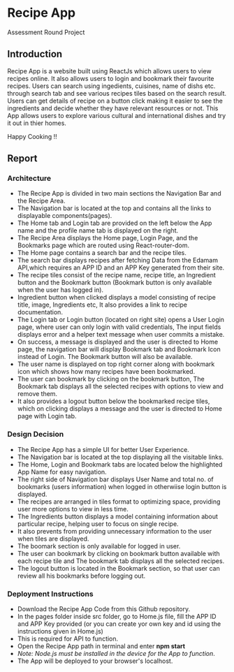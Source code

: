 # Recipe App

Assessment Round Project

## Introduction

Recipe App is a website built using ReactJs which allows users to view recipes online. It also allows users to login and bookmark their favourite recipes. Users can search using ingedients, cuisines, name of dishs etc. through search tab and see various recipes tiles based on the search result. Users can get details of recipe on a button click making it easier to see the ingredients and decide whether they have relevant resources or not. This App allows users to explore various cultural and international dishes and try it out in thier homes.

Happy Cooking !!

## Report

### Architecture 

* The Recipe App is divided in two main sections the Navigation Bar and the Recipe Area.
* The Navigation bar is located at the top and contains all the links to displayable components(pages).
* The Home tab and Login tab are provided on the left below the App name and the profile name tab is displayed on the right.
* The Recipe Area displays the Home page, Login Page, and the Bookmarks page which are routed using React-router-dom.
* The Home page contains a search bar and the recipe tiles.
* The search bar displays recipes after fetching Data from the Edamam API,which requires an APP ID and an APP Key generated from their site.
* The recipe tiles consist of the recipe name, recipe title, an Ingredient button and the Bookmark button (Bookmark button is only available when the user has logged in).
* Ingredient button when clicked displays a model consisting of recipe title, image, Ingredients etc, It also provides a link to recipe documentation.
* The Login tab or Login button (located on right site) opens a User Login page, where user can only login with valid credentials, The input fields displays error and a helper text message when user commits a mistake.
* On success, a message is displayed and the user is directed to Home page, the navigation bar will display Bookmark tab and Bookmark Icon instead of Login. The Bookmark button will also be available.
* The user name is displayed on top right corner along with bookmark icon which shows how many recipes have been bookmarked.
* The user can bookmark by clicking on the bookmark button, The Bookmark tab displays all the selected recipes with options to view and remove them.
* It also provides a logout button below the bookmarked recipe tiles, which on clicking displays a message and the user is directed to Home page with Login tab.


### Design Decision

* The Recipe App has a simple UI for better User Experience.
* The Navigation bar is located at the top displaying all the visitable links.
* The Home, Login and Bookmark tabs are located below the highlighted App Name for easy navigation.
* The right side of Navigation bar displays User Name and total no. of bookmarks (users information) when logged in otherwiise login button is displayed.
* The recipes are arranged in tiles format to optimizing space, providing user more options to view in less time.
* The Ingredients button displays a model containing information about particular recipe, helping user to focus on single recipe.
* It also prevents from providing unnecessary information to the user when tiles are displayed.
* The boomark section is only available for logged in user.
* The user can bookmark by clicking on bookmark button available with each recipe tile and The bookmark tab displays all the selected recipes.
* The logout button is located in the Bookmark section, so that user can review all his bookmarks before logging out.


### Deployment Instructions

* Download the Recipe App Code from this Github repository.
* In the pages folder inside src folder, go to Home.js file, fill the APP ID and APP Key provided (or you can create yor own key and id using the instructions given in Home.js)
* This is required for API to function.
* Open the Recipe App path in terminal and enter **npm start**
* _Note: Node.js must be installed in the device for the App to function_.
* The App will be deployed to your browser's localhost.
